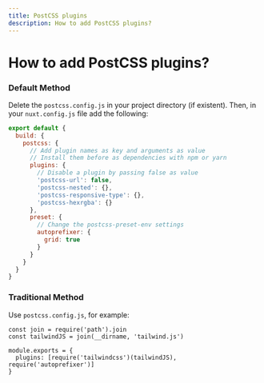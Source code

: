 ```yaml
---
title: PostCSS plugins
description: How to add PostCSS plugins?
---
```


# How to add PostCSS plugins?

### Default Method
Delete the `postcss.config.js` in your project directory (if existent). Then, in your `nuxt.config.js` file add the following:

```js
export default {
  build: {
    postcss: {
      // Add plugin names as key and arguments as value
      // Install them before as dependencies with npm or yarn
      plugins: {
        // Disable a plugin by passing false as value 
        'postcss-url': false,
        'postcss-nested': {},
        'postcss-responsive-type': {},
        'postcss-hexrgba': {}
      },
      preset: {
        // Change the postcss-preset-env settings
        autoprefixer: {
          grid: true
        }
      }
    }
  }
}
```

### Traditional Method
Use `postcss.config.js`, for example:

```
const join = require('path').join
const tailwindJS = join(__dirname, 'tailwind.js')

module.exports = {
  plugins: [require('tailwindcss')(tailwindJS), require('autoprefixer')]
}
```
